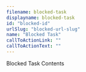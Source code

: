 ```yaml
---
filename: blocked-task
displayname: blocked-task
id: "blocked-id"
urlSlug: "blocked-url-slug"
name: "Blocked Task"
callToActionLink: ""
callToActionText: ""
---
```


Blocked Task Contents
